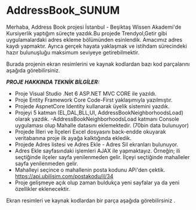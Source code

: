 # AddressBook_SUNUM

Merhaba, Address Book projesi İstanbul - Beşiktaş Wissen Akademi'de Kursiyerlik yaptığım süreçte yazdık.Bu projede Trendyol,Getir gibi uygulamalardaki adres ekleme bölümünden esinlendik. Amacımız adres kaydı yapmaktır. Ayrıca gerçek hayata yaklaşmak ve istihdam sürecindeki hazır bulunuşluğu maksimum seviyeye getirebilmektir.

Burada projenin ekran resimlerini ve kaynak kodlardan bazı kod parçalarını aşağıda görebilirsiniz.


***PROJE HAKKINDA TEKNİK BİLGİLER:***

- Proje Visual Studio .Net 6 ASP.NET MVC CORE ile yazıldı.
- Proje Entity Framework Core Code-First yaklaşımıyla yazılmıştır.
- Projede AspnetCore Identity kullanarak üyelik sistemini yazdık.
- Projeyi 5 katman (EL,DAL,BLL,UI, AddressBookNeighborhoodsLoad) olarak yazdık.
-AddressBookNeighborhoodsLoad katmanı Console uygulaması olup Mahalle datasını eklemektedir. (70bin data bulunuyor)
- Projede İlleri  ve İlçeleri Excel dosyasını back-endde okuyarak veritabanına proje ilk ayağa kalktığında ekledik.
- Projede Adres listesi ve Adres Ekle - Adres Sil ekranları bulunuyor. 
- Adres Ekle sayfasındaki işlemleri AJAX ile yapmaktayız. Örneğin; ili seçtiğinde ilçeler sayfa yenilenmeden gelir. İlçeyi seçtiğinde mahalleler sayfa yenilenmeden gelir.
- Mahalleyi seçince o mahallenin posta kodunu APi'den çektik.  https://api.ubilisim.com/postakodu/il/34
- Proje gelişmeye açık olup zaman buldukça yeni sayfalar ya da yeni özellikler eklenecektir.

Ekran resimleri ve kaynak kodlardan bir parça aşağıda görebilirsiniz .
